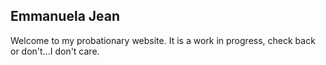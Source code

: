 ## Emmanuela Jean

Welcome to my probationary website.
It is a work in progress, check back or don't...I don't care.
